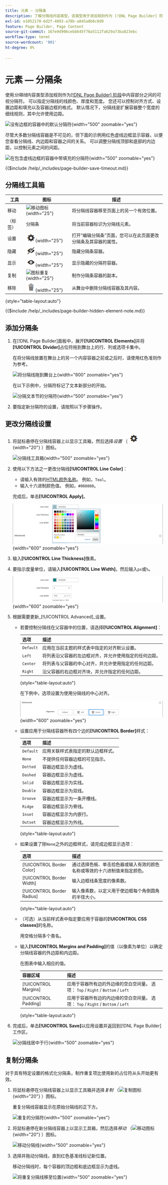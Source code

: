 ```yaml
---
title: 元素 — 分隔条
description: 了解分隔线内容类型，该类型用于添加规则作为 [!DNL Page Builder] 阶段中内容部分之间的可视分隔符。
exl-id: e1052170-6d2f-4893-a78b-a845a8b6c0d9
feature: Page Builder, Page Content
source-git-commit: 167e9d906cebb645f76a5112fa629a73ba823ebc
workflow-type: tm+mt
source-wordcount: '901'
ht-degree: 0%

---
```


# 元素 — 分隔条

使用&#x200B;_分隔线_&#x200B;内容类型添加规则作为[[!DNL Page Builder] 阶段](workspace.md#stage)中内容部分之间的可视分隔符。 可以指定分隔线的线颜色、厚度和宽度。 您还可以控制对齐方式、设置边距和填充以及容器边框的格式。 默认情况下，分隔线是扩展容器整个宽度的细线规则，其中允许使用边距。

![没有边框的容器中的默认分隔符](./assets/pb-elements-divider-default.png){width="500" zoomable="yes"}

尽管大多数分隔线容器是不可见的，但下面的示例用红色虚线边框显示容器，以便您查看分隔线、内边距和容器之间的关系。 可以调整分隔线顶部和底部的内边距，以控制元素之间的间距。

![在包含虚线边框的容器中带填充的分隔符](./assets/pb-elements-divider-default-border-dashed.png){width="500" zoomable="yes"}

{{$include /help/_includes/page-builder-save-timeout.md}}

## 分隔线工具箱

| 工具 | 图标 | 描述 |
| ---- | --------------------| ------------|
| 移动 | ![移动图标](./assets/pb-icon-move.png){width="25"} | 将分隔线容器移至页面上的另一个有效位置。 |
| （标签） | 分隔条 | 将当前容器标识为分隔线元素。 |
| 设置 | ![设置图标](./assets/pb-icon-settings.png){width="25"} | 打开“编辑分隔条”页面，您可以在此页面更改分隔条及其容器的属性。 |
| 隐藏 | ![隐藏图标](./assets/pb-icon-hide.png){width="25"} | 隐藏分隔条容器。 |
| 显示 | ![显示图标](./assets/pb-icon-show.png){width="25"} | 显示隐藏的分隔符容器。 |
| 复制 | ![图标重复](./assets/pb-icon-duplicate.png){width="25"} | 制作分隔条容器的副本。 |
| 移除 | ![删除图标](./assets/pb-icon-remove.png){width="25"} | 从舞台中删除分隔线容器及其内容。 |

{style="table-layout:auto"}

{{$include /help/_includes/page-builder-hidden-element-note.md}}

## 添加分隔条

1. 在[!DNL Page Builder]面板中，展开&#x200B;**[!UICONTROL Elements]**&#x200B;并将&#x200B;**[!UICONTROL Divider]**&#x200B;占位符拖到舞台上的行、列或选项卡集中。

   在将分隔线放置在舞台上的另一个内容容器之前或之后时，请使用红色准则作为参考。

   ![将分隔线拖到舞台上](./assets/pb-elements-divider-drag.png){width="600" zoomable="yes"}

   在以下示例中，分隔符标记了文本新部分的开始。

   ![分隔文本节的分隔符](./assets/pb-elements-dividers-multiple-text-row.png){width="500" zoomable="yes"}

1. 要指定新分隔符的设置，请按照以下步骤操作。

## 更改分隔线设置

1. 将鼠标悬停在分隔线容器上以显示工具箱，然后选择&#x200B;_设置_ （ ![设置图标](./assets/pb-icon-settings.png){width="20"} ）图标。

   ![分隔线工具箱](./assets/pb-elements-divider-toolbox.png){width="500" zoomable="yes"}

1. 使用以下方法之一更改分隔线&#x200B;**[!UICONTROL Line Color]**：

   - 请输入有效的[HTML颜色名称][1]。 例如，`Teal`。
   - 输入十六进制颜色值。 例如，`#008080`。

   完成后，单击&#x200B;**[!UICONTROL Apply]**。

   ![设置线条颜色](./assets/pb-elements-divider-settings-line-color.png){width="600" zoomable="yes"}

1. 输入&#x200B;**[!UICONTROL Line Thickness]**&#x200B;像素。

1. 要指示度量单位，请输入&#x200B;**[!UICONTROL Line Width]**，然后输入`px`或`%`。

   ![设置线条颜色、粗细和宽度](./assets/pb-elements-divider-settings-line-color-thickness-width.png){width="600" zoomable="yes"}

1. 根据需要更新&#x200B;_[!UICONTROL Advanced]_设置。

   - 若要控制分隔线在父容器中的位置，请选择&#x200B;**[!UICONTROL Alignment]**：

     | 选项 | 描述 |
     | ------ | ----------- |
     | `Default` | 应用在当前主题的样式表中指定的对齐默认设置。 |
     | `Left` | 将列表沿父容器的左边框对齐，并允许使用指定的任何边距。 |
     | `Center` | 将列表与父容器的中心对齐，并允许使用指定的任何边距。 |
     | `Right` | 沿父容器的右边框对齐块，并允许指定的任何边距。 |

     {style="table-layout:auto"}

     在下例中，选项设置为使用分隔线的中心对齐。

     ![中心对齐的分隔符](./assets/pb-elements-divider-settings-advanced-alignment-center.png){width="600" zoomable="yes"}

   - 设置应用于分隔线容器所有四个边的&#x200B;**[!UICONTROL Border]**&#x200B;样式：

     | 选项 | 描述 |
     | ------ | ----------- |
     | `Default` | 应用关联样式表指定的默认边框样式。 |
     | `None` | 不提供任何容器边框的可见指示。 |
     | `Dotted` | 容器边框显示为虚线。 |
     | `Dashed` | 容器边框显示为虚线。 |
     | `Solid` | 容器边框显示为实线。 |
     | `Double` | 容器边框显示为双线。 |
     | `Groove` | 容器边框显示为一条开槽线。 |
     | `Ridge` | 容器边框显示为脊线。 |
     | `Inset` | 容器边框显示为内嵌行。 |
     | `Outset` | 容器边框显示为外线。 |

     {style="table-layout:auto"}

   - 如果设置了除`None`之外的边框样式，请完成边框显示选项：

     | 选项 | 描述 |
     | ------ |------------ |
     | [!UICONTROL Border Color] | 通过选择色板、单击拾色器或输入有效的颜色名称或等效的十六进制值来指定颜色。 |
     | [!UICONTROL Border Width] | 输入边框线条宽度的像素数。 |
     | [!UICONTROL Border Radius] | 输入像素数，以定义用于使边框每个角倒圆角的半径大小。 |

     {style="table-layout:auto"}

   - （可选）从当前样式表中指定要应用于容器的&#x200B;**[!UICONTROL CSS classes]**&#x200B;的名称。

     用空格分隔多个类名。

   - 输入&#x200B;**[!UICONTROL Margins and Padding]**&#x200B;的值（以像素为单位）以确定分隔线容器的外边距和内边距。

     在图表中输入相应的值。

     | 容器区域 | 描述 |
     | -------------- | ----------- |
     | [!UICONTROL Margins] | 应用于容器所有边的外边缘的空白空间量。 选项： `Top` / `Right` / `Bottom` / `Left` |
     | [!UICONTROL Padding] | 应用于容器所有边的内边缘的空白空间量。 选项： `Top` / `Right` / `Bottom` / `Left` |

     {style="table-layout:auto"}

1. 完成后，单击&#x200B;**[!UICONTROL Save]**&#x200B;以应用设置并返回到[!DNL Page Builder]工作区。

   ![分隔线居中于行](./assets/pb-elements-divider-settings-2px-centered.png){width="500" zoomable="yes"}

## 复制分隔条

对于具有特定设置的格式化分隔条，制作重复项比使用新的占位符从头开始更有效。

1. 将鼠标悬停在分隔线容器上以显示工具箱并选择&#x200B;_复制_ （![复制图标](./assets/pb-icon-duplicate.png){width="20"} ）图标。

   重复分隔线容器显示在原始分隔线的正下方。

   ![重复的分隔符](./assets/pb-elements-divider-duplicate.png){width="500" zoomable="yes"}

1. 将鼠标悬停在新分隔线容器上以显示工具箱，然后选择&#x200B;_移动_ （![移动图标](./assets/pb-icon-move.png){width="20"} ）图标。

   ![移动分隔线](./assets/pb-elements-divider-move.png){width="500" zoomable="yes"}

1. 选择并拖动分隔线，直到红色基准线标记新位置。

   移动分隔线时，每个容器的顶边框和底边框显示为虚线。

   ![将重复分隔线移至位置](./assets/pb-elements-divider-move-guideline.png){width="500" zoomable="yes"}

[1]: https://en.wikipedia.org/wiki/Web_colors
